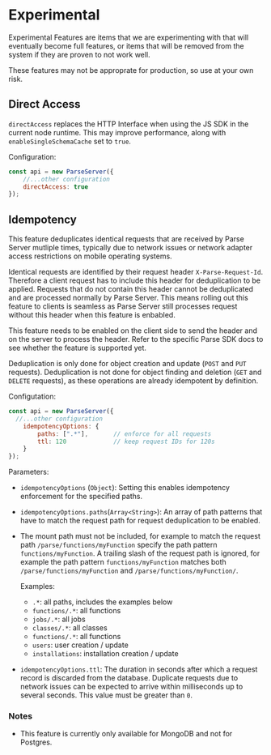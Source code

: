 # Experimental

Experimental Features are items that we are experimenting with that will eventually become full features, or items that will be removed from the system if they are proven to not work well.

These features may not be approprate for production, so use at your own risk.

## Direct Access

`directAccess` replaces the HTTP Interface when using the JS SDK in the current node runtime. This may improve performance, along with `enableSingleSchemaCache` set to `true`.

Configuration:
```js
const api = new ParseServer({
    //...other configuration
    directAccess: true
});
```

## Idempotency

This feature deduplicates identical requests that are received by Parse Server mutliple times, typically due to network issues or network adapter access restrictions on mobile operating systems.

Identical requests are identified by their request header `X-Parse-Request-Id`. Therefore a client request has to include this header for deduplication to be applied. Requests that do not contain this header cannot be deduplicated and are processed normally by Parse Server. This means rolling out this feature to clients is seamless as Parse Server still processes request without this header when this feature is enbabled.

This feature needs to be enabled on the client side to send the header and on the server to process the header. Refer to the specific Parse SDK docs to see whether the feature is supported yet.

Deduplication is only done for object creation and update (`POST` and `PUT` requests). Deduplication is not done for object finding and deletion (`GET` and `DELETE` requests), as these operations are already idempotent by definition.

Configutation:
```js
const api = new ParseServer({
  //...other configuration
    idempotencyOptions: {
        paths: [".*"],       // enforce for all requests
        ttl: 120             // keep request IDs for 120s
    }
});
```
Parameters:

* `idempotencyOptions` (`Object`): Setting this enables idempotency enforcement for the specified paths.
* `idempotencyOptions.paths`(`Array<String>`): An array of path patterns that have to match the request path for request deduplication to be enabled. 
* The mount path must not be included, for example to match the request path `/parse/functions/myFunction` specify the path pattern `functions/myFunction`. A trailing slash of the request path is ignored, for example the path pattern `functions/myFunction` matches both `/parse/functions/myFunction` and `/parse/functions/myFunction/`.

  Examples:

  * `.*`: all paths, includes the examples below
  * `functions/.*`: all functions
  * `jobs/.*`: all jobs
  * `classes/.*`: all classes
  * `functions/.*`: all functions
  * `users`: user creation / update
  * `installations`: installation creation / update

* `idempotencyOptions.ttl`: The duration in seconds after which a request record is discarded from the database. Duplicate requests due to network issues can be expected to arrive within milliseconds up to several seconds. This value must be greater than `0`.

### Notes

- This feature is currently only available for MongoDB and not for Postgres.
